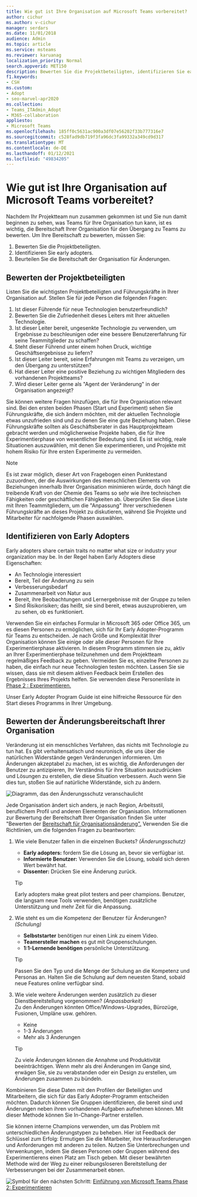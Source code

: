 ```yaml
---
title: Wie gut ist Ihre Organisation auf Microsoft Teams vorbereitet?
author: cichur
ms.author: v-cichur
manager: serdars
ms.date: 11/01/2018
audience: Admin
ms.topic: article
ms.service: msteams
ms.reviewer: karuanag
localization_priority: Normal
search.appverid: MET150
description: Bewerten Sie die Projektbeteiligten, identifizieren Sie early adopters, und beurteilen Sie, ob Ihre Organisation für den Übergang zu Teams bereit ist.
f1.keywords:
- CSH
ms.custom:
- Adopt
- seo-marvel-apr2020
ms.collection:
- Teams_ITAdmin_Adopt
- M365-collaboration
appliesto:
- Microsoft Teams
ms.openlocfilehash: 185ff0c5631ac900a3df07e56202f33b777316e7
ms.sourcegitcommit: c528fad9db719f3fa96dc3fa99332a349cd9d317
ms.translationtype: MT
ms.contentlocale: de-DE
ms.lasthandoff: 01/12/2021
ms.locfileid: "49834205"
---
```

# <a name="how-ready-is-your-organization-for-microsoft-teams"></a>Wie gut ist Ihre Organisation auf Microsoft Teams vorbereitet?

Nachdem Ihr Projektteam nun zusammen gekommen ist und Sie nun damit beginnen zu sehen, was Teams für Ihre Organisation tun kann, ist es wichtig, die Bereitschaft Ihrer Organisation für den Übergang zu Teams zu bewerten. Um Ihre Bereitschaft zu bewerten, müssen Sie:

1. Bewerten Sie die Projektbeteiligten.
2. Identifizieren Sie early adopters.
3. Beurteilen Sie die Bereitschaft der Organisation für Änderungen. 

## <a name="assess-your-stakeholders"></a>Bewerten der Projektbeteiligten

Listen Sie die wichtigsten Projektbeteiligten und Führungskräfte in Ihrer Organisation auf. Stellen Sie für jede Person die folgenden Fragen:
 
1. Ist dieser Führende für neue Technologien benutzerfreundlich?
2. Bewerten Sie die Zufriedenheit dieses Leiters mit Ihrer aktuellen Technologie.
3. Ist dieser Leiter bereit, ungesenkte Technologie zu verwenden, um Ergebnisse zu beschleunigen oder eine bessere Benutzererfahrung für seine Teammitglieder zu schaffen?
4. Steht dieser Führend unter einem hohen Druck, wichtige Geschäftsergebnisse zu liefern? 
5. Ist dieser Leiter bereit, seine Erfahrungen mit Teams zu verzeigen, um den Übergang zu unterstützen?
6. Hat dieser Leiter eine positive Beziehung zu wichtigen Mitgliedern des vorhandenen Projektteams?
7. Wird dieser Leiter gerne als "Agent der Veränderung" in der Organisation angezeigt?  

Sie können weitere Fragen hinzufügen, die für Ihre Organisation relevant sind. Bei den ersten beiden Phasen (Start und Experiment) sehen Sie Führungskräfte, die sich ändern möchten, mit der aktuellen Technologie etwas unzufrieden sind und zu denen Sie eine gute Beziehung haben. Diese Führungskräfte sollten als Geschäftsberater in das Hauptprojektteam gebracht werden und möglicherweise Projekte haben, die für Ihre Experimentierphase von wesentlicher Bedeutung sind. Es ist wichtig, reale Situationen auszuwählen, mit denen Sie experimentieren, und Projekte mit hohem Risiko für Ihre ersten Experimente zu vermeiden.
   
> [!NOTE]
> Es ist zwar möglich, dieser Art von Fragebogen einen Punktestand zuzuordnen, der die Auswirkungen des menschlichen Elements von Beziehungen innerhalb Ihrer Organisation minimieren würde, doch hängt die treibende Kraft von der Chemie des Teams so sehr wie ihre technischen Fähigkeiten oder geschäftlichen Fähigkeiten ab. Überprüfen Sie diese Liste mit Ihren Teammitgliedern, um die "Anpassung" Ihrer verschiedenen Führungskräfte an dieses Projekt zu diskutieren, während Sie Projekte und Mitarbeiter für nachfolgende Phasen auswählen. 

## <a name="identify-early-adopters"></a>Identifizieren von Early Adopters

Early adopters share certain traits no matter what size or industry your organization may be. In der Regel haben Early Adopters diese Eigenschaften:

- An Technologie interessiert
- Bereit, Teil der Änderung zu sein
- Verbesserungsbedarf
- Zusammenarbeit von Natur aus
- Bereit, ihre Beobachtungen und Lernergebnisse mit der Gruppe zu teilen
- Sind Risikorisiken; das heißt, sie sind bereit, etwas auszuprobieren, um zu sehen, ob es funktioniert.

Verwenden Sie ein einfaches Formular in Microsoft 365 oder Office 365, um es diesen Personen zu ermöglichen, sich für Ihr Early Adopter-Programm für Teams zu entscheiden. Je nach Größe und Komplexität Ihrer Organisation können Sie einige oder alle dieser Personen für Ihre Experimentierphase aktivieren. In diesem Programm stimmen sie zu, aktiv an Ihrer Experimentierphase teilzunehmen und dem Projektteam regelmäßiges Feedback zu geben. Vermeiden Sie es, einzelne Personen zu haben, die einfach nur neue Technologien testen möchten. Lassen Sie sie wissen, dass sie mit diesem aktiven Feedback beim Erstellen des Ergebnisses Ihres Projekts helfen. Sie verwenden diese Personenliste in [Phase 2 : Experimentieren.](teams-adoption-phase2-experiment.md)

Unser Early Adopter Program Guide ist eine hilfreiche Ressource für den Start dieses Programms in Ihrer Umgebung.  
 
## <a name="assess-your-organizations-readiness-for-change"></a>Bewerten der Änderungsbereitschaft Ihrer Organisation

Veränderung ist ein menschliches Verfahren, das nichts mit Technologie zu tun hat. Es gibt verhaltensatisch und neuronisch, die uns über die natürlichen Widerstände gegen Veränderungen informieren. Um Änderungen akzeptabel zu machen, ist es wichtig, die Anforderungen der Benutzer zu antizipieren, Ihr Verständnis für ihre Situation auszudrücken und Lösungen zu erstellen, die diese Situation verbessern. Auch wenn Sie dies tun, stoßen Sie auf natürliche Widerstände, sich zu ändern.  

![Diagramm, das den Änderungsschutz veranschaulicht](media/teams-adoption-resistance.png)

Jede Organisation ändert sich anders, je nach Region, Arbeitsstil, beruflichem Profil und anderen Elementen der Organisation. Informationen zur Bewertung der Bereitschaft Ihrer Organisation finden Sie unter "Bewerten der [Bereitschaft für Organisationsänderung".](upgrade-org-change-readiness.md) Verwenden Sie die Richtlinien, um die folgenden Fragen zu beantworten:

1. Wie viele Benutzer fallen in die einzelnen Buckets? *(Änderungsschutz)*
    - **Early adopters:** fordern Sie die Lösung an, bevor sie verfügbar ist.
    - **Informierte Benutzer:** Verwenden Sie die Lösung, sobald sich deren Wert bewährt hat.
    - **Dissenter:** Drücken Sie eine Änderung zurück.
    
   > [!TIP]
   > Early adopters make great pilot testers and peer champions. Benutzer, die langsam neue Tools verwenden, benötigen zusätzliche Unterstützung und mehr Zeit für die Anpassung. 

2. Wie steht es um die Kompetenz der Benutzer für Änderungen? *(Schulung)*
    - **Selbststarter** benötigen nur einen Link zu einem Video.
    - **Teamersteller machen** es gut mit Gruppenschulungen.
    - **1:1-Lernende benötigen** persönliche Unterstützung.

    > [!TIP]
    > Passen Sie den Typ und die Menge der Schulung an die Kompetenz und Personas an. Halten Sie die Schulung auf dem neuesten Stand, sobald neue Features online verfügbar sind.

3. Wie viele weitere Änderungen werden zusätzlich zu dieser Dienstbereitstellung vorgenommen? *(Anpassbarkeit)* <br/>Zu den Änderungen könnten Office/Windows-Upgrades, Bürozüge, Fusionen, Umpläne usw. gehören.
    - Keine
    - 1-3 Änderungen
    - Mehr als 3 Änderungen
 
    > [!TIP] 
    > Zu viele Änderungen können die Annahme und Produktivität beeinträchtigen. Wenn mehr als drei Änderungen im Gange sind, erwägen Sie, sie zu verabstanden oder ein Design zu erstellen, um Änderungen zusammen zu bündeln.  

Kombinieren Sie diese Daten mit den Profilen der Beteiligten und Mitarbeitern, die sich für das Early Adopter-Programm entscheiden möchten. Dadurch können Sie Gruppen identifizieren, die bereit sind und Änderungen neben ihren vorhandenen Aufgaben aufnehmen können. Mit dieser Methode können Sie In-Change-Partner erstellen.

Sie können interne Champions verwenden, um das Problem mit unterschiedlichen Änderungstypen zu beheben. Hier ist Feedback der Schlüssel zum Erfolg: Ermutigen Sie die Mitarbeiter, ihre Herausforderungen und Anforderungen mit anderen zu teilen. Nutzen Sie Unterbrechungen und Verwenkungen, indem Sie diesen Personen oder Gruppen während des Experimentierens einen Platz am Tisch geben. Mit dieser bewährten Methode wird der Weg zu einer reibungsloseren Bereitstellung der Verbesserungen bei der Zusammenarbeit ebnen.  

![Symbol für den nächsten ](media/teams-adoption-next-icon.png) Schritt: [Einführung von Microsoft Teams Phase 2: Experimentieren](teams-adoption-phase2-experiment.md) 
